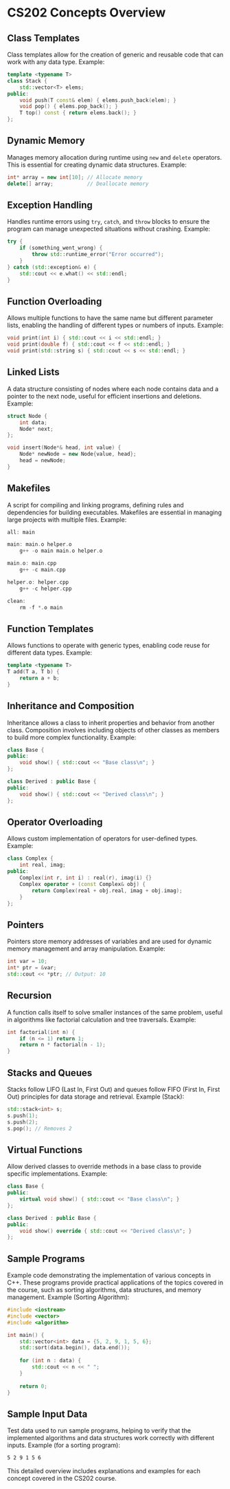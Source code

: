 # CS202 Concepts Overview

## Class Templates
Class templates allow for the creation of generic and reusable code that can work with any data type.
Example:
```cpp
template <typename T>
class Stack {
    std::vector<T> elems;
public:
    void push(T const& elem) { elems.push_back(elem); }
    void pop() { elems.pop_back(); }
    T top() const { return elems.back(); }
};
```

## Dynamic Memory
Manages memory allocation during runtime using `new` and `delete` operators. This is essential for creating dynamic data structures.
Example:
```cpp
int* array = new int[10]; // Allocate memory
delete[] array;           // Deallocate memory
```

## Exception Handling
Handles runtime errors using `try`, `catch`, and `throw` blocks to ensure the program can manage unexpected situations without crashing.
Example:
```cpp
try {
    if (something_went_wrong) {
        throw std::runtime_error("Error occurred");
    }
} catch (std::exception& e) {
    std::cout << e.what() << std::endl;
}
```

## Function Overloading
Allows multiple functions to have the same name but different parameter lists, enabling the handling of different types or numbers of inputs.
Example:
```cpp
void print(int i) { std::cout << i << std::endl; }
void print(double f) { std::cout << f << std::endl; }
void print(std::string s) { std::cout << s << std::endl; }
```

## Linked Lists
A data structure consisting of nodes where each node contains data and a pointer to the next node, useful for efficient insertions and deletions.
Example:
```cpp
struct Node {
    int data;
    Node* next;
};

void insert(Node*& head, int value) {
    Node* newNode = new Node{value, head};
    head = newNode;
}
```

## Makefiles
A script for compiling and linking programs, defining rules and dependencies for building executables. Makefiles are essential in managing large projects with multiple files.
Example:
```cpp
all: main

main: main.o helper.o
    g++ -o main main.o helper.o

main.o: main.cpp
    g++ -c main.cpp

helper.o: helper.cpp
    g++ -c helper.cpp

clean:
    rm -f *.o main
```


## Function Templates
Allows functions to operate with generic types, enabling code reuse for different data types.
Example:
```cpp
template <typename T>
T add(T a, T b) {
    return a + b;
}
```

## Inheritance and Composition
Inheritance allows a class to inherit properties and behavior from another class. Composition involves including objects of other classes as members to build more complex functionality.
Example:
```cpp
class Base {
public:
    void show() { std::cout << "Base class\n"; }
};

class Derived : public Base {
public:
    void show() { std::cout << "Derived class\n"; }
};
```

## Operator Overloading
Allows custom implementation of operators for user-defined types.
Example:
```cpp
class Complex {
    int real, imag;
public:
    Complex(int r, int i) : real(r), imag(i) {}
    Complex operator + (const Complex& obj) {
        return Complex(real + obj.real, imag + obj.imag);
    }
};
```

## Pointers
Pointers store memory addresses of variables and are used for dynamic memory management and array manipulation.
Example:
```cpp
int var = 10;
int* ptr = &var;
std::cout << *ptr; // Output: 10
```

## Recursion
A function calls itself to solve smaller instances of the same problem, useful in algorithms like factorial calculation and tree traversals.
Example:
```cpp
int factorial(int n) {
    if (n <= 1) return 1;
    return n * factorial(n - 1);
}
```

## Stacks and Queues
Stacks follow LIFO (Last In, First Out) and queues follow FIFO (First In, First Out) principles for data storage and retrieval.
Example (Stack):

```cpp
std::stack<int> s;
s.push(1);
s.push(2);
s.pop(); // Removes 2
```

## Virtual Functions
Allow derived classes to override methods in a base class to provide specific implementations.
Example:

```cpp
class Base {
public:
    virtual void show() { std::cout << "Base class\n"; }
};

class Derived : public Base {
public:
    void show() override { std::cout << "Derived class\n"; }
};
```

## Sample Programs
Example code demonstrating the implementation of various concepts in C++. These programs provide practical applications of the topics covered in the course, such as sorting algorithms, data structures, and memory management.
Example (Sorting Algorithm):
```cpp
#include <iostream>
#include <vector>
#include <algorithm>

int main() {
    std::vector<int> data = {5, 2, 9, 1, 5, 6};
    std::sort(data.begin(), data.end());
    
    for (int n : data) {
        std::cout << n << " ";
    }
    
    return 0;
}
```

## Sample Input Data
Test data used to run sample programs, helping to verify that the implemented algorithms and data structures work correctly with different inputs.
Example (for a sorting program):
```bash
5 2 9 1 5 6
```

This detailed overview includes explanations and examples for each concept covered in the CS202 course.







